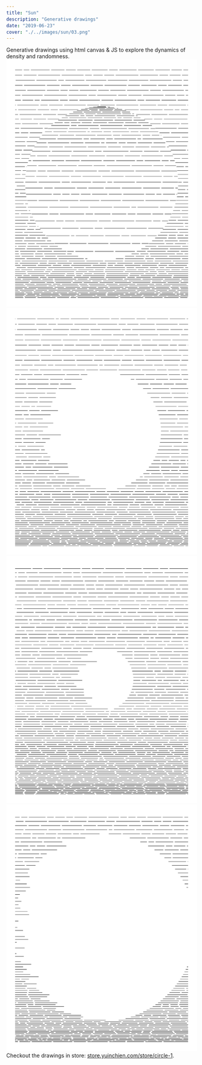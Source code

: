 ```yaml
---
title: "Sun"
description: "Generative drawings"
date: "2019-06-23"
cover: "./../images/sun/03.png"
---
```

<div class="text">
Generative drawings using html canvas & JS to explore the dynamics of density and randomness.
</div>

<div class="row two">
  <img src="./../images/sun/00.png" />
  <img src="./../images/sun/03.png" />
</div>

<div class="row two">
  <img src="./../images/sun/01.png" />
  <img src="./../images/sun/02.png" />
</div>

<div class="text">Checkout the drawings in store: <a href="http://store.yuinchien.com/store/circle-1" target="_blank">store.yuinchien.com/store/circle-1</a>.</div>

